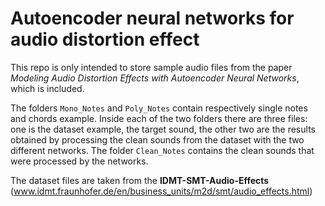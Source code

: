 # Autoencoder neural networks for audio distortion effect

This repo is only intended to store sample audio files from the paper *Modeling Audio Distortion Effects with
Autoencoder Neural Networks*, which is included.

The folders `Mono_Notes` and `Poly_Notes` contain respectively single notes and chords example. Inside each of the two folders there are three files: one is the dataset example, the target sound, the other two are the results obtained by processing the clean sounds from the dataset with the two different networks.
The folder `Clean_Notes` contains the clean sounds that were processed by the networks.

The dataset files are taken from the **IDMT-SMT-Audio-Effects** (www.idmt.fraunhofer.de/en/business_units/m2d/smt/audio_effects.html)
